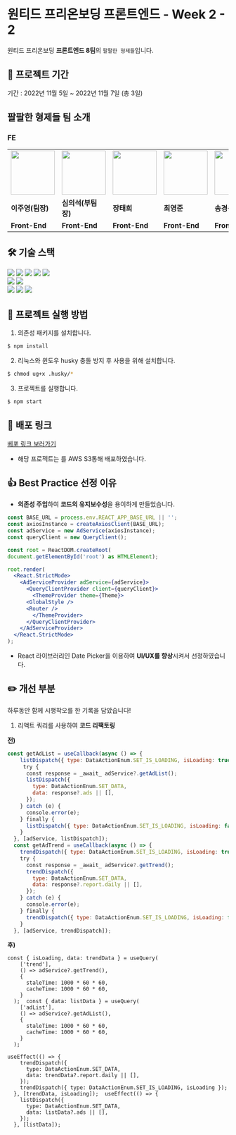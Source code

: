 # 원티드 프리온보딩 프론트엔드 - Week 2 - 2

원티드 프리온보딩 **프론트엔드 8팀**의 `팔팔한 형제들`입니다.<br>

## 📅 프로젝트 기간

기간 : 2022년 11월 5일 ~ 2022년 11월 7일 (총 3일)

## 팔팔한 형제들 팀 소개

### FE

<table>
  <tr>
    <td>
        <a href="https://github.com/CodyMan0">            
	    <img src="https://avatars.githubusercontent.com/u/93697790?v=4" width="100px" />
        </a>
    </td>
    <td>
        <a href="https://github.com/shimeeuisuk">
            <img src="https://avatars.githubusercontent.com/u/104304569?v=4" width="100px" />
        </a>
    </td>
    <td>
        <a href="https://github.com/jangth0655"> 
            <img src="https://avatars.githubusercontent.com/u/83333409?v=4" width="100px" />
        </a>
    </td>
    <td>
        <a href="https://github.com/choi2021">
	    <img src="https://avatars.githubusercontent.com/u/80830981?v=4" width="100px" />
        </a>
    </td>
    <td>
        <a href="https://github.com/strongsongky">
	    <img src="https://avatars.githubusercontent.com/u/102295416?v=4" width="100px" />
        </a>
    </td>
    <td>
        <a href="https://github.com/gywn9708">
	    <img src="https://avatars.githubusercontent.com/u/107469939?v=4" width="100px" />
        </a>
    </td>
    <td>
        <a href="https://github.com/YongHyunKwon">
	    <img src="https://avatars.githubusercontent.com/u/13326980?v=4" width="100px" />
        </a>
    </td>
  </tr>
  <tr>
    <td><b>이주영(팀장)</b></td>
    <td><b>심의석(부팀장)</b></td>
    <td><b>장태희</b></td>
    <td><b>최영준</b></td>
    <td><b>송경용(공지)</b></td>
    <td><b>강효주</b></td>
    <td><b>권용현</b></td>
  </tr>
  <tr>
    <td><b>Front-End</b></td>
    <td><b>Front-End</b></td>
    <td><b>Front-End</b></td>
    <td><b>Front-End</b></td>
    <td><b>Front-End</b></td>
    <td><b>Front-End</b></td>
    <td><b>Front-End</b></td>
  </tr>
</table>

## 🛠 기술 스택

<div align=left> 
  <img src="https://img.shields.io/badge/html5-E34F26?style=for-the-badge&logo=html5&logoColor=white"> 
  <img src="https://img.shields.io/badge/css-1572B6?style=for-the-badge&logo=css3&logoColor=white"> 
  <img src="https://img.shields.io/badge/typescript-1572B6?style=for-the-badge&logo=typescript&logoColor=white">
  <img src="https://img.shields.io/badge/react-61DAFB?style=for-the-badge&logo=react&logoColor=black"> 
  <img src="https://img.shields.io/badge/styled_components-DB7093?style=for-the-badge&logo=styled-components&logoColor=white"> 
  <br>
  
  <img src="https://img.shields.io/badge/vs_code-007ACC?style=for-the-badge&logo=visualstudiocode&logoColor=white">
  <img src="https://img.shields.io/badge/react_router_dom-CA4245?style=for-the-badge&logo=reactrouter&logoColor=white">
  <br>
  
  <img src="https://img.shields.io/badge/github-181717?style=for-the-badge&logo=github&logoColor=white">
  <img src="https://img.shields.io/badge/git-F05032?style=for-the-badge&logo=git&logoColor=white">
  <img src="https://img.shields.io/badge/slack-4A154B?style=for-the-badge&logo=slack&logoColor=white">
  <br>
</div>

## 🏁 프로젝트 실행 방법

1. 의존성 패키지를 설치합니다.

```zsh
$ npm install
```

2. 리눅스와 윈도우 husky 충돌 방지 후 사용을 위해 설치합니다.

```zsh
$ chmod ug+x .husky/*
```

3. 프로젝트를 실행합니다.

```zsh
$ npm start
```

## 🔗 배포 링크

[베포 링크 보러가기](http://88-2-2-assignment.s3-website.ap-northeast-2.amazonaws.com/)

- 해당 프로젝트는 를 AWS S3통해 배포하였습니다.


## 👍 Best Practice 선정 이유

- **의존성 주입**하여 **코드의 유지보수성**을 용이하게 만들었습니다.
```jsx
const BASE_URL = process.env.REACT_APP_BASE_URL || '';
const axiosInstance = createAxiosClient(BASE_URL);
const adService = new AdService(axiosInstance);
const queryClient = new QueryClient();

const root = ReactDOM.createRoot(
document.getElementById('root') as HTMLElement);

root.render(
  <React.StrictMode>
    <AdServiceProvider adService={adService}>
      <QueryClientProvider client={queryClient}>
        <ThemeProvider theme={Theme}>
	  <GlobalStyle />
	  <Router />
        </ThemeProvider>
      </QueryClientProvider>
    </AdServiceProvider>
  </React.StrictMode>
);
```

- React 라이브러리인 Date Picker을 이용하여 **UI/UX를 향상**시켜서 선정하였습니다.

## ✏️ 개선 부분

하루동안 함께 시행착오를 한 기록을 담았습니다!

1. 리액트 쿼리를 사용하여 **코드 리팩토링**

**전)**
```jsx
const getAdList = useCallback(async () => {  
    listDispatch({ type: DataActionEnum.SET_IS_LOADING, isLoading: true });  
     try {  
      const response = _await_ adService?.getAdList();  
      listDispatch({  
        type: DataActionEnum.SET_DATA,  
        data: response?.ads || [],  
      });  
    } catch (e) {  
      console.error(e);  
    } finally {  
      listDispatch({ type: DataActionEnum.SET_IS_LOADING, isLoading: false });  
    }  
  }, [adService, listDispatch]);  
  const getAdTrend = useCallback(async () => {  
    trendDispatch({ type: DataActionEnum.SET_IS_LOADING, isLoading: true });  
    try {  
      const response = _await_ adService?.getTrend();  
      trendDispatch({  
        type: DataActionEnum.SET_DATA,  
        data: response?.report.daily || [],  
      });  
    } catch (e) {  
      console.error(e);  
    } finally {  
      trendDispatch({ type: DataActionEnum.SET_IS_LOADING, isLoading: false });  
    }  
  }, [adService, trendDispatch]);
```

**후)**
```Jsx
const { isLoading, data: trendData } = useQuery(  
    ['trend'],  
    () => adService?.getTrend(),  
    {  
      staleTime: 1000 * 60 * 60,  
      cacheTime: 1000 * 60 * 60,  
    }  
  );  const { data: listData } = useQuery(  
    ['adList'],  
    () => adService?.getAdList(),  
    {  
      staleTime: 1000 * 60 * 60,  
      cacheTime: 1000 * 60 * 60,  
    }  
  );

useEffect(() => {  
    trendDispatch({  
      type: DataActionEnum.SET_DATA,  
      data: trendData?.report.daily || [],  
    });  
    trendDispatch({ type: DataActionEnum.SET_IS_LOADING, isLoading });  
  }, [trendData, isLoading]);  useEffect(() => {  
    listDispatch({  
      type: DataActionEnum.SET_DATA,  
      data: listData?.ads || [],  
    });  
  }, [listData]);
```


